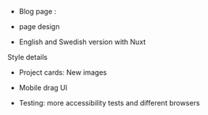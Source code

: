 * Blog page : 
 - page design

* English and Swedish version with Nuxt

Style details
* Project cards:  New images
* Mobile drag UI

* Testing: more accessibility tests and different browsers
